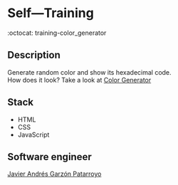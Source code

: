 # Self―Training
:octocat: training-color_generator

## Description
Generate random color and show its hexadecimal code.  
How does it look? Take a look at [Color Generator](https://javierandresgp.github.io/training-color_generator/)

## Stack
* HTML
* CSS
* JavaScript

## Software engineer
[Javier Andrés Garzón Patarroyo](https://www.javierandresgp.com)
